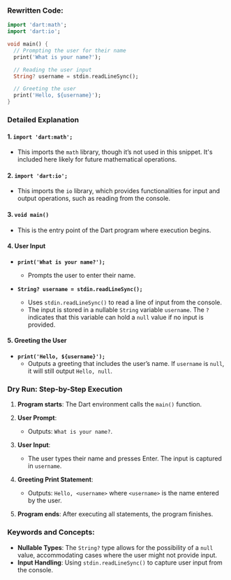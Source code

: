 
### Rewritten Code:
```dart
import 'dart:math';
import 'dart:io';

void main() {
  // Prompting the user for their name
  print('What is your name?');

  // Reading the user input
  String? username = stdin.readLineSync();

  // Greeting the user
  print('Hello, ${username}');
}
```

### Detailed Explanation

#### 1. `import 'dart:math';`
- This imports the `math` library, though it’s not used in this snippet. It's included here likely for future mathematical operations.

#### 2. `import 'dart:io';`
- This imports the `io` library, which provides functionalities for input and output operations, such as reading from the console.

#### 3. `void main()`
- This is the entry point of the Dart program where execution begins.

#### 4. User Input
- **`print('What is your name?');`**
  - Prompts the user to enter their name.

- **`String? username = stdin.readLineSync();`**
  - Uses `stdin.readLineSync()` to read a line of input from the console.
  - The input is stored in a nullable `String` variable `username`. The `?` indicates that this variable can hold a `null` value if no input is provided.

#### 5. Greeting the User
- **`print('Hello, ${username}');`**
  - Outputs a greeting that includes the user’s name. If `username` is `null`, it will still output `Hello, null`.

### Dry Run: Step-by-Step Execution

1. **Program starts**: The Dart environment calls the `main()` function.

2. **User Prompt**:
   - Outputs: `What is your name?`.

3. **User Input**:
   - The user types their name and presses Enter. The input is captured in `username`.

4. **Greeting Print Statement**:
   - Outputs: `Hello, <username>` where `<username>` is the name entered by the user.

5. **Program ends**: After executing all statements, the program finishes.

### Keywords and Concepts:
- **Nullable Types**: The `String?` type allows for the possibility of a `null` value, accommodating cases where the user might not provide input.
- **Input Handling**: Using `stdin.readLineSync()` to capture user input from the console.
